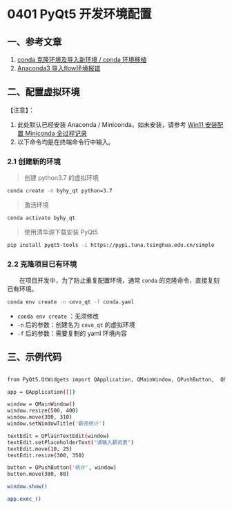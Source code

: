 # 0401 PyQt5 开发环境配置



## 一、参考文章

1. [conda 克隆环境及导入新环境 / conda 环境移植](https://blog.csdn.net/l8947943/article/details/103179274)
2. [Anaconda3 导入flow环境报错](https://blog.csdn.net/tonighthack/article/details/117703473)



## 二、配置虚拟环境

【注意】：

1. 此处默认已经安装 Anaconda / Miniconda，如未安装，请参考 [Win11 安装配置 Miniconda 全过程记录](../01conda/Win11安装配置Miniconda全过程记录.md)
2. 以下命令均是在终端命令行中输入。

### 2.1 创建新的环境

> 创建 python3.7 的虚拟环境

```sh
conda create -n byhy_qt python=3.7
```

> 激活环境

```sh
conda activate byhy_qt
```

> 使用清华源下载安装 PyQt5

```sh
pip install pyqt5-tools -i https://pypi.tuna.tsinghua.edu.cn/simple
```

### 2.2 克隆项目已有环境

&emsp;&emsp;在项目开发中，为了防止重复配置环境，通常 `conda` 的克隆命令，直接复刻已有环境。

```sh
conda env create -n cevo_qt -f conda.yaml
```

- `conda env create` ：无须修改
- `-n` 后的参数：创建名为 `cevo_qt` 的虚拟环境
- `-f` 后的参数：需要复制的 yaml 环境内容



## 三、示例代码



```sh

from PyQt5.QtWidgets import QApplication, QMainWindow, QPushButton,  QPlainTextEdit

app = QApplication([])

window = QMainWindow()
window.resize(500, 400)
window.move(300, 310)
window.setWindowTitle('薪资统计')

textEdit = QPlainTextEdit(window)
textEdit.setPlaceholderText("请输入薪资表")
textEdit.move(10, 25)
textEdit.resize(300, 350)

button = QPushButton('统计', window)
button.move(380, 80)

window.show()

app.exec_()
```

